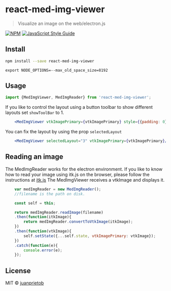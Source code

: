 # react-med-img-viewer

> Visualize an image on the web/electron.js

[![NPM](https://img.shields.io/npm/v/react-med-img-viewer.svg)](https://www.npmjs.com/package/react-med-img-viewer) [![JavaScript Style Guide](https://img.shields.io/badge/code_style-standard-brightgreen.svg)](https://standardjs.com)

## Install

```bash
npm install --save react-med-img-viewer
```

```
export NODE_OPTIONS=--max_old_space_size=8192
```

## Usage

```jsx
import {MedImgViewer, MedImgReader} from 'react-med-img-viewer';

```

If you like to control the layout using a button toolbar to show different layouts set `showToolBar` to 1. 

```jsx
	<MedImgViewer vtkImagePrimary={vtkImagePrimary} style={{padding: 0}} showToolBar={1}/>
```

You can fix the layout by using the prop `selectedLayout`
```jsx
	<MedImgViewer selectedLayout="3" vtkImagePrimary={vtkImagePrimary}/>
```

## Reading an image

The MedImgReader works for the electron environment. If you like to know how to read your image using itk.js on the browser, 
please follow the instructions at [itk.js](https://insightsoftwareconsortium.github.io/itk-js/examples/webpack.html)
The MedImgViewer receives a vtkImage and displays it.

```jsx
	var medImgReader = new MedImgReader();
	//filename is the path on disk.

	const self = this;

	return medImgReader.readImage(filename)
	.then(function(itkImage){
		return medImgReader.convertToVtkImage(itkImage);
	})
	.then(function(vtkImage){
		self.setState({...self.state, vtkImagePrimary: vtkImage});
	})
	.catch(function(e){
		console.error(e);
	});  
```


## License

MIT © [juanprietob](https://github.com/juanprietob)

